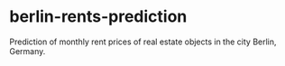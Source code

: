 # berlin-rents-prediction
Prediction of monthly rent prices of real estate objects in the city Berlin, Germany.
